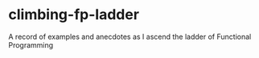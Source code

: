 # climbing-fp-ladder
A record of examples and anecdotes as I ascend the ladder of Functional Programming
